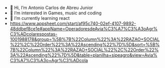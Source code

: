 - 👋 Hi, I’m Antonio Carlos de Abreu Junior
- 👀 I’m interested in Games, music and coding
- 🌱 I’m currently learning react
- https://www.appsheet.com/start/af95c740-02ef-4107-9892-48ddbef8ce1e#appName=OperadoresdeAvia%C3%A7%C3%A3oAgr%C3%ADcolarespostas-1001988178&group=%5B%7B%22Column%22%3A%22RAZAO+SOCIAL%22%2C%22Order%22%3A%22Ascending%22%7D%5D&sort=%5B%7B%22Column%22%3A%22RAZAO+SOCIAL%22%2C%22Order%22%3A%22Ascending%22%7D%5D&table=planilha+sipeagro&view=Avia%C3%A7%C3%A3o+Agr%C3%ADcola

<!---
Acaj0/Acaj0 is a ✨ special ✨ repository because its `README.md` (this file) appears on your GitHub profile.
You can click the Preview link to take a look at your changes.
--->
